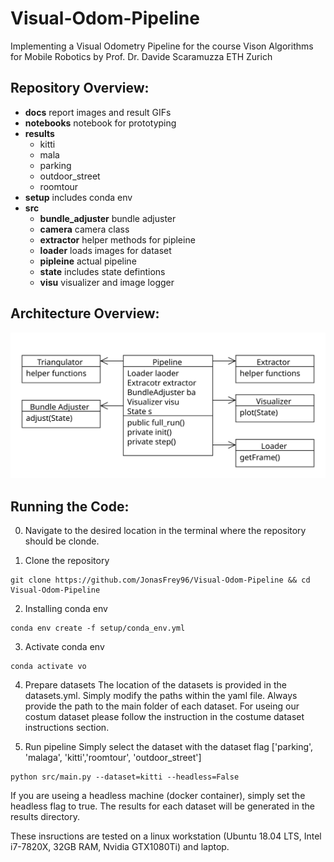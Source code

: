 # Visual-Odom-Pipeline
Implementing a Visual Odometry Pipeline for the course Vison Algorithms for Mobile Robotics by Prof. Dr. Davide Scaramuzza ETH Zurich

## Repository Overview:
- **docs** report images and result GIFs
- **notebooks** notebook for prototyping
- **results**
	- kitti
	- mala
	- parking
	- outdoor_street
	- roomtour
- **setup** includes conda env
- **src**
	- **bundle_adjuster** bundle adjuster 
	- **camera** camera class
	- **extractor** helper methods for pipleine
	- **loader** loads images for dataset
	- **pipleine** actual pipeline 
	- **state** includes state defintions
	- **visu** visualizer and image logger

## Architecture Overview:
<img src="https://github.com/JonasFrey96/Visual-Odom-Pipeline/blob/master/docs/Pipeline.svg">


## Running the Code: 
0. Navigate to the desired location in the terminal where the repository should be clonde.

1. Clone the repository
```
git clone https://github.com/JonasFrey96/Visual-Odom-Pipeline && cd Visual-Odom-Pipeline
```

2. Installing conda env
```
conda env create -f setup/conda_env.yml
```

3. Activate conda env
```
conda activate vo
```

4. Prepare datasets
The location of the datasets is provided in the datasets.yml. 
Simply modify the paths within the yaml file.
Always provide the path to the main folder of each dataset. 
For useing our costum dataset please follow the instruction in the costume dataset instructions section. 

5. Run pipeline
Simply select the dataset with the dataset flag ['parking', 'malaga', 'kitti','roomtour', 'outdoor_street']
```
python src/main.py --dataset=kitti --headless=False
```
If you are useing a headless machine (docker container), simply set the headless flag to true.
The results for each dataset will be generated in the results directory. 

These insructions are tested on a linux workstation (Ubuntu 18.04 LTS, Intel i7-7820X, 32GB RAM, Nvidia GTX1080Ti) and laptop. 
